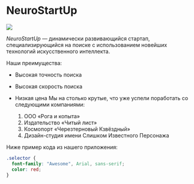 # NeuroStartUp

![](https://netology-code.github.io/git-homeworks/introduction/assets/logo.png)

_NeuroStartUp_ — динамически развивающийся стартап, специализирующийся на поиске с использованием
новейших технологий искусственного интеллекта.

Наши преимущества:

- Высокая точность поиска
- Высокая скорость поиска
- Низкая цена
  Мы на столько крутые, что уже успели поработать со следующими компаниями:

  1.  ООО «Рога и копыта»
  1.  Издательство «Читый лист»
  1.  Космопорт «Черезтерновый Кзвёздный»
  1.  Дизайн-студия имени Слишком Известного Персонажа

Ниже пример кода из нашего приложения:

```css
.selector {
  font-family: "Awesome", Arial, sans-serif;
  color: red;
}
```
